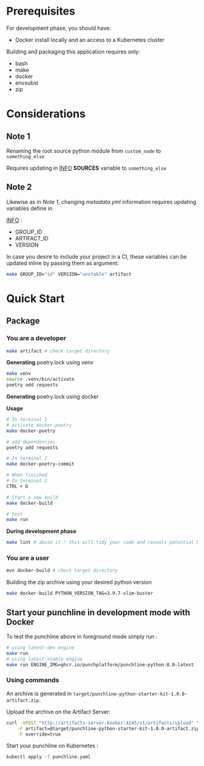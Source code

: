 # Prerequisites

For development phase, you should have:

- Docker install locally and an access to a Kubernetes cluster

Building and packaging this application requires only:

- bash
- make
- docker
- envsubst
- zip

# Considerations

## Note 1

Renaming the root source python module from `custom_node` to `something_else`

Requires updating in [INFO](./INFO) **SOURCES** variable to `something_else`

## Note 2

Likewise as in *Note 1*, changing *metadata.yml* information requires updating variables define in

[INFO](./INFO) :

- GROUP_ID
- ARTIFACT_ID
- VERSION

In case you desire to include your project in a CI, these variables can be updated inline by passing them as argument:

```sh
make GROUP_ID="id" VERSION="unstable" artifact
```

# Quick Start

## Package

### You are a developer

```sh
make artifact # check target directory
```

**Generating** poetry.lock using venv

```sh
make venv
source .venv/bin/activate
poetry add requests
```

**Generating** poetry.lock using docker

**Usage**

```sh
# In terminal 1
# activate docker-poetry
make docker-poetry

# add dependencies
poetry add requests

# In terminal 2
make docker-poetry-commit

# When finished
# In terminal 1
CTRL + D

# Start a new build
make docker-build

# test
make run
```

**During development phase**

```sh
make lint # abuse it ! this will tidy your code and reveals potential bugs...
```

### You are a user

```sh
mvn docker-build # check target directory
```

Building the zip archive using your desired python version

```sh
make docker-build PYTHON_VERSION_TAG=3.9.7-slim-buster
```

## Start your punchline in development mode with Docker

To test the punchline above in foreground mode simply run :

```sh
# using latest-dev engine
make run
# using latest-stable engine
make run ENGINE_IMG=ghcr.io/punchplatform/punchline-python:8.0-latest
```

### Using commands

An archive is generated in `target/punchline-python-starter-kit-1.0.0-artifact.zip`.

Upload the archive on the Artifact Server:

```sh
curl -XPOST "http://artifacts-server.kooker:4245/v1/artifacts/upload" \
    -F artifact=@target/punchline-python-starter-kit-1.0.0-artifact.zip \
    -F override=true
```

Start your punchline on Kubernetes :
```sh
kubectl apply -f punchline.yaml
```
